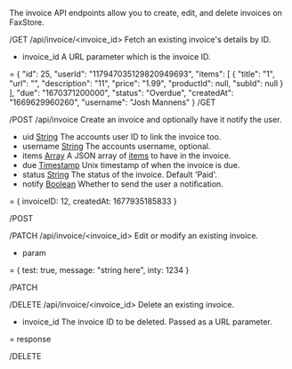 The invoice API endpoints allow you to create, edit, and delete invoices on FaxStore.

/GET /api/invoice/<invoice_id>
Fetch an existing invoice's details by ID.

- invoice_id A URL parameter which is the invoice ID.

= {
  "id": 25,
  "userId": "117947035129820949693",
  "items": [
    {
      "title": "1",
      "url": "",
      "description": "11",
      "price": "1.99",
      "productId": null,
      "subId": null
    }
  ],
  "due": "1670371200000",
  "status": "Overdue",
  "createdAt": "1669629960260",
  "username": "Josh Mannens"
}
/GET

/POST /api/invoice
Create an invoice and optionally have it notify the user.

- uid [String](/c/faxstore/types#string) The accounts user ID to link the invoice too.
- username [String](/c/faxstore/types#string) The accounts username, optional.
- items [Array](/c/faxstore/types#array) A JSON array of [items](/c/faxstore/types#invoice-items) to have in the invoice.
- due [Timestamp](/c/faxstore/types#timestamp) Unix timestamp of when the invoice is due.
- status [String](/c/faxstore/types#string) The status of the invoice. Default 'Paid'.
- notify [Boolean](/c/faxstore/types#boolean) Whether to send the user a notification.

= {
    invoiceID: 12,
    createdAt: 1677935185833
}

/POST

/PATCH /api/invoice/<invoice_id>
Edit or modify an existing invoice.

- param

= {
  test: true,
  message: "string here",
  inty: 1234
}

/PATCH

/DELETE /api/invoice/<invoice_id>
Delete an existing invoice.

- invoice_id The invoice ID to be deleted. Passed as a URL parameter.

= response

/DELETE
